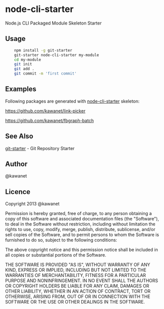 # node-cli-starter

Node.js CLI Packaged Module Skeleton Starter

## Usage

```sh
    npm install -g git-starter
    git-starter node-cli-starter my-module
    cd my-module
    git init
    git add .
    git commit -m 'first commit'
```

## Examples

Following packages are generated with [node-cli-starter](https://npmjs.org/package/node-cli-starter) skeleton:

https://github.com/kawanet/link-picker

https://github.com/kawanet/fbgraph-batch

## See Also

[git-starter](https://npmjs.org/package/git-starter) - Git Repository Starter

## Author

@kawanet

## Licence

Copyright 2013 @kawanet

Permission is hereby granted, free of charge, to any person obtaining
a copy of this software and associated documentation files (the
"Software"), to deal in the Software without restriction, including
without limitation the rights to use, copy, modify, merge, publish,
distribute, sublicense, and/or sell copies of the Software, and to
permit persons to whom the Software is furnished to do so, subject to
the following conditions:

The above copyright notice and this permission notice shall be
included in all copies or substantial portions of the Software.

THE SOFTWARE IS PROVIDED "AS IS", WITHOUT WARRANTY OF ANY KIND,
EXPRESS OR IMPLIED, INCLUDING BUT NOT LIMITED TO THE WARRANTIES OF
MERCHANTABILITY, FITNESS FOR A PARTICULAR PURPOSE AND
NONINFRINGEMENT. IN NO EVENT SHALL THE AUTHORS OR COPYRIGHT HOLDERS BE
LIABLE FOR ANY CLAIM, DAMAGES OR OTHER LIABILITY, WHETHER IN AN ACTION
OF CONTRACT, TORT OR OTHERWISE, ARISING FROM, OUT OF OR IN CONNECTION
WITH THE SOFTWARE OR THE USE OR OTHER DEALINGS IN THE SOFTWARE.
